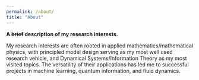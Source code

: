 ```yaml
---
permalink: /about/
title: "About"
---
```


**A ~~brief~~ description of my research interests.**

My research interests are often rooted in applied mathematics/mathematical physics, with principled model design serving as my most well used research vehicle, and Dynamical Systems/Information Theory as my most visited topics. The versatility of their applications has led me to successful projects in machine learning, quantum information, and fluid dynamics.